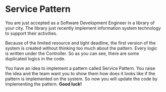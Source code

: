 
# Service Pattern

You are just accepted as a Software Development Engineer in a library of your city. 
The library just recently implement information system technology to support their activities. 

Because of the limited resource and tight deadline, the first version of the system is created without thinking too much about the pattern. 
Every logic is written under the Controller. So as you can see, there are some duplicated logics in the code. 

You have an idea to implement a pattern called Service Pattern. You raise the idea and the team want you to show them how does it looks like if the pattern is implemented on the system. 
So now you will update the code by implementing the pattern. **Good luck!**